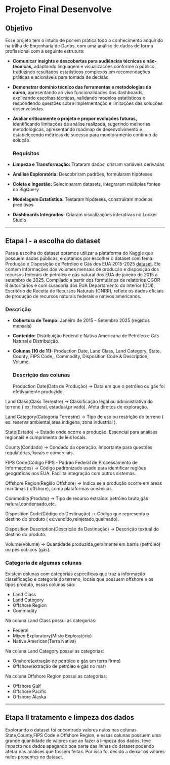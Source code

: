 # Projeto Final Desenvolve

## Objetivo

Esse projeto tem o intuito de por em prática todo o conhecimento adquirido na trilha de Engenharia de Dados, com uma análise de dados de forma profissional com a seguinte estrutura: 

- **Comunicar insights e descobertas para audiências técnicas e não-técnicas,** adaptando linguagem e visualizações conforme o público, traduzindo resultados estatísticos complexos em recomendações práticas e acionáveis para tomada de decisão.
- **Demonstrar domínio técnico das ferramentas e metodologias do curso,** apresentando ao vivo funcionalidades dos dashboards, explicando escolhas técnicas, validando modelos estatísticos e respondendo questões sobre implementação e limitações das soluções desenvolvidas.
- **Avaliar criticamente o projeto e propor evoluções futuras,** identificando limitações da análise realizada, sugerindo melhorias metodológicas, apresentando roadmap de desenvolvimento e estabelecendo métricas de sucesso para monitoramento contínuo da solução.

  ### Requisitos

- **Limpeza e Transformação:** Trataram dados, criaram variáveis derivadas
- **Análise Exploratória:** Descobriram padrões, formularam hipóteses
- **Coleta e Ingestão:** Selecionaram datasets, integraram múltiplas fontes no BigQuery
- **Modelagem Estatística:** Testaram hipóteses, construíram modelos preditivos
- **Dashboards Integrados:** Criaram visualizações interativas no Looker Studio


---

## Etapa I - a escolha do dataset

Para a escolha do dataset optamos utilizar a plataforma  do Kaggle que  possuem dados públicos, e optamos por escolher o dataset com tema: Produção e Disposição de Petróleo e Gás dos EUA 2015-2025 [dataset]( https://www.kaggle.com/datasets/pinuto/us-oil-and-gas-production-and-disposition-20152025). Ele contém informações dos volumes mensais de produção e disposição dos recursos federais de petróleo e gás natural dos EUA de janeiro de 2015 a setembro de 2025. Compilado a partir dos formulários de relatórios OGOR-B autoritários e com curadoria dos EUA Departamento do Interior (DOI), Escritório de Receita de Recursos Naturais (ONRR), reflete os dados oficiais de produção de recursos naturais federais e nativos americanos.  


### Descrição

- **Cobertura de Tempo:** Janeiro de 2015 – Setembro 2025 (registos mensais)
- **Conteúdo:** Distribuição Federal e Nativa Americana de Petróleo e Gás Natural e Distribuição.
- **Colunas (10 de 11):**  Production Date, Land Class, Land Category, State, County, FIPS Code,, Commodity, Disposition Code & Description, Volume.

  ### Descrição das colunas

  Production Date(Data de Produção)   → Data em que o petróleo ou gás foi efetivamente produzido.


Land Class(Class Terrestre) → Classificação legal ou administrativa do terreno ( ex: federal, estadual,privado). Afeta direitos de exploração.


Land Category(Catogoria Terrestre) → Tipo de uso ou restrição do terreno ( ex: reserva ambiental,área indígena, zona industrial ). 


State(Estado) → Estado onde ocorre a produção. Essencial para análises regionais e cumprimento de leis locais.


County(Condado) → Condado  da operação. Importante para questões regulatórias,fiscais e comerciais.


FIPS Code(Código FIPS - Padrão Federal de Processamento de Informações) → Código padronizado usado para identificar regiões geográficas nos EUA. Facilita integração com outros sistemas.


Offshore Region(Região Offshore) → Indica se a produção ocorre em áreas marítimas ( offshore), como plataformas oceânicas.


Commodity(Produto) → Tipo de recurso extraído: petróleo bruto,gás natural,condensado,etc.


Disposition Code(Código de Destinação) → Código que representa o destino do produto ( ex:vendido,reinjetado,queimado).


Disposition Description(Descrição da Destinação) → Descrição textual do destino do produto.


Volume(Volume) → Quantidade produzida,geralmente em barris (petróleo) ou pés cúbicos (gás).


### Categoria  de algumas colunas

Existem colunas com categorias específicas que traz a informação classificação e categoria do terreno, locais que possuem offshore e os tipos produto, essas colunas são:

  * Land Class
  * Land Category
  * Offshore Region
  * Commodity

Na coluna Land Class possui as categorias:

* Federal
* Mixed Exploratory(Misto Exploratório)
* Native American(Terra Nativa)

Na coluna Land Category possui as categorias:

* Onshore(extração de petróleo e gás em terra firme)
* Offshore(extração de petróleo e gás no mar)

Na coluna Offshore Region possui as categorias:

* Offshore Gulf
* Offshore Pacific
* Offshore Alaska


---


## Etapa II tratamento e limpeza dos dados


Explorando o dataset foi encontrado valores nulos nas colunas State,County,FIPS Code e Offshore Region, e essas colunas possuem uma grande quantidade de valores que ao fazer a limpeza dos dados, teve impacto nos dados apagando boa parte das linhas do dataset podendo afetar nas análises que fossem feitas. Por isso foi decido a deixar os valores nulos presentes no dataset. 




  
  







  
  


